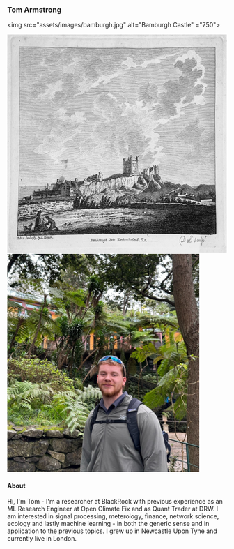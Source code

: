### Tom Armstrong

<img src="assets/images/bamburgh.jpg" alt="Bamburgh Castle" ="750">

<p float="left">
  <img src="assets/images/bamburgh.jpg" alt="Bamburgh Castle" height="500" />
  <img src="assets/images/me.jpg" height="500" /> 
</p>


#### About
Hi, I'm Tom - I'm a researcher at BlackRock with previous experience as an ML Research Engineer at Open Climate Fix and as Quant Trader at DRW. I am interested in signal processing, meterology, finance, network science, ecology and lastly machine learning - in both the generic sense and in application to the previous topics. I grew up in Newcastle Upon Tyne and currently live in London.